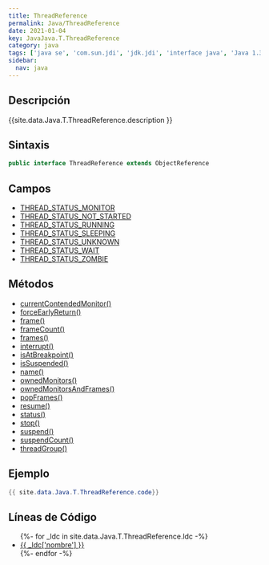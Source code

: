 ```yaml
---
title: ThreadReference
permalink: Java/ThreadReference
date: 2021-01-04
key: JavaJava.T.ThreadReference
category: java
tags: ['java se', 'com.sun.jdi', 'jdk.jdi', 'interface java', 'Java 1.3']
sidebar: 
  nav: java
---
```


## Descripción
{{site.data.Java.T.ThreadReference.description }}

## Sintaxis
~~~java
public interface ThreadReference extends ObjectReference
~~~

## Campos
* [THREAD_STATUS_MONITOR](/Java/ThreadReference/THREAD_STATUS_MONITOR)
* [THREAD_STATUS_NOT_STARTED](/Java/ThreadReference/THREAD_STATUS_NOT_STARTED)
* [THREAD_STATUS_RUNNING](/Java/ThreadReference/THREAD_STATUS_RUNNING)
* [THREAD_STATUS_SLEEPING](/Java/ThreadReference/THREAD_STATUS_SLEEPING)
* [THREAD_STATUS_UNKNOWN](/Java/ThreadReference/THREAD_STATUS_UNKNOWN)
* [THREAD_STATUS_WAIT](/Java/ThreadReference/THREAD_STATUS_WAIT)
* [THREAD_STATUS_ZOMBIE](/Java/ThreadReference/THREAD_STATUS_ZOMBIE)

## Métodos
* [currentContendedMonitor()](/Java/ThreadReference/currentContendedMonitor)
* [forceEarlyReturn()](/Java/ThreadReference/forceEarlyReturn)
* [frame()](/Java/ThreadReference/frame)
* [frameCount()](/Java/ThreadReference/frameCount)
* [frames()](/Java/ThreadReference/frames)
* [interrupt()](/Java/ThreadReference/interrupt)
* [isAtBreakpoint()](/Java/ThreadReference/isAtBreakpoint)
* [isSuspended()](/Java/ThreadReference/isSuspended)
* [name()](/Java/ThreadReference/name)
* [ownedMonitors()](/Java/ThreadReference/ownedMonitors)
* [ownedMonitorsAndFrames()](/Java/ThreadReference/ownedMonitorsAndFrames)
* [popFrames()](/Java/ThreadReference/popFrames)
* [resume()](/Java/ThreadReference/resume)
* [status()](/Java/ThreadReference/status)
* [stop()](/Java/ThreadReference/stop)
* [suspend()](/Java/ThreadReference/suspend)
* [suspendCount()](/Java/ThreadReference/suspendCount)
* [threadGroup()](/Java/ThreadReference/threadGroup)

## Ejemplo
~~~java
{{ site.data.Java.T.ThreadReference.code}}
~~~

## Líneas de Código
<ul>
{%- for _ldc in site.data.Java.T.ThreadReference.ldc -%}
   <li>
       <a href="{{_ldc['url'] }}">{{ _ldc['nombre'] }}</a>
   </li>
{%- endfor -%}
</ul>
